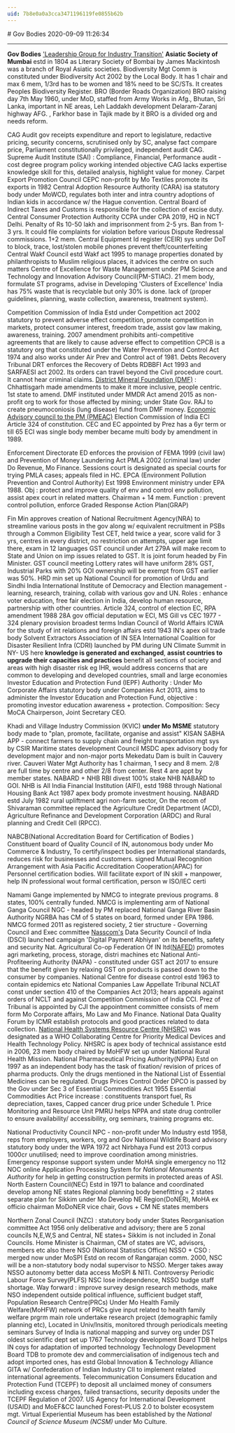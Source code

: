 ```yaml
---
uid: 7b8e0a0a3cca3471196119fe0855b62b
---
```


﻿# Gov Bodies
2020-09-09 11:26:34
            
---


**Gov Bodies**
 ['Leadership Group for Industry Transition'](https://vajiramias.com/current-affairs/leadership-group-for-industry-transition/5d8af6f91d5def270db6b937/)
 **Asiatic Society of Mumbai** estd in 1804 as Literary Society of Bombai by James Mackintosh was a branch of Royal Asiatic societies.
 Biodiversity Mgt Comm is constituted under Biodiversity Act 2002 by the Local Body. It has 1 chair and max 6 mem, 1/3rd has to be women and 18% need to be SC/STs. It creates Peoples Biodiversity Register.
 BRO (Border Roads Organization)
 BRO raising day 7th May 1960,
 under MoD, staffed from Army
 Works in Afg., Bhutan, Sri Lanka, important in NE areas, Leh Laddakh development
 Delaram-Zaranj highway AFG. , Farkhor base in Tajik made by it
 BRO is a divided org and needs reform.
 

 CAG
 Audit gov receipts expenditure and report to legislature,
 redactive pricing, security concerns, scrutinised only by SC, analyse fact compare price, Parliament constitutionally privileged, independent audit CAG.
 Supreme Audit Institute (SAI) : Compliance, Financial, Performance audit - cost degree program policy working intended objective CAG lacks expertise knowledge skill for this, detailed analysis, highlight value for money.
 Carpet Export Promotion Council CEPC non-profit by Mo Textiles promote its exports in 1982
 Central Adoption Resource Authority (CARA) isa statutory body under MoWCD, regulates both inter and intra country adoptions of Indian kids in accordance w/ the Hague convention.
 Central Board of Indirect Taxes and Customs is responsible for the collection of excise duty.
 Central Consumer Protection Authority CCPA under CPA 2019, HQ in NCT Delhi. Penalty of Rs 10-50 lakh and imprisonment from 2-5 yrs. Ban from 1- 3 yrs. It could file complaints for violation before various Dispute Redressal commissions. 1+2 mem.
 Central Equipment Id register (CEIR) sys under DoT to block, trace, lost/stolen mobile phones prevent theft/counterfeiting
 Central Wakf Council estd Wakf act 1995 to manage properties donated by philanthropists to Muslim religious places, it advices the centre on such matters
 Centre of Excellence for Waste Management under PM Science and Technology and Innovation Advisory Council(PM-STIAC). 21 mem body, formulate ST programs, advise in Developing 
'Clusters of Excellence'
 India has 75% waste that is recyclable but only 30% is done. lack of (proper guidelines, planning, waste collection, awareness, treatment system).

 Competition Commission of India
 Estd under Competition act 2002 statutory
 to prevent adverse effect competition, promote competition in markets, protect consumer interest, freedom trade, assist gov law making, awareness, training.
 2007 amendment prohibits anti-competitive agreements that are likely to cause adverse effect to competition
 CPCB is a statutory org that constituted under the Water Prevention and Control Act 1974 and also works under Air Prev and Control act of 1981.
 Debts Recovery Tribunal DRT enforces the Recovery of Debts RDBBFI Act 1993 and SARFAESI act 2002. Its orders can travel beyond the Civil procedure court. It cannot hear criminal
claims.
 [District Mineral Foundation (DMF)](https://pib.gov.in/newsite/PrintRelease.aspx?relid=154462) : Chhattisgarh made amendments to make it more inclusive, people centric. 1st state to amend. DMF instituted under MMDR Act amend 2015 as non-profit org to work for those affected by mining; under State Gov. RAJ to create pneumoconiosis (lung disease) fund from DMF money.
 [Economic Advisory council to the PM (PMEAC)](https://en.wikipedia.org/wiki/Economic_Advisory_Council)
 Election Commission of India
 ECI Article 324 of constitution.
 CEC and EC appointed by Prez has a 6yr term or till 65
 ECI was single body member became multi body by amendment in 1989.
 

 Enforcement Directorate ED enforces the provision of FEMA 1999 (civil law) and Prevention of Money Laundering Act PMLA 2002 (criminal law) under Do Revenue, Mo Finance. Sessions court is designated as special courts for trying PMLA cases; appeals filed in HC.
 EPCA (Environment Pollution Prevention and Control Authority)
 Est 1998 Environment ministry under EPA 1988.
 Obj : protect and improve quality of env and control env pollution, assist apex court in related matters.
 Chairman + 14 mem.
 Function : prevent control pollution, enforce Graded Response Action Plan(GRAP)
 

 Fin Min approves creation of National Recruitment Agency(NRA) to streamline various posts in the gov along w/ equivalent recruitment in PSBs through a Common Eligibility Test CET, held twice a year, score valid for 3 yrs, centres in every district, no restriction on attempts, upper age limit there, exam in 12 languages
 GST council under Art 279A will make recom to State and Union on imp issues related to GST. It is joint forum headed by Fin Minister.
 GST council meeting
 Lottery rates will have uniform 28% GST,
 Industrial Parks with 20% GOI ownership will be exempt from GST earlier was 50%.
 HRD min set up National Council for promotion of Urdu and Sindhi
 India International Institute of Democracy and Election management - learning, research, training, collab with various gov and UN. Roles : enhance voter education, free fair election in India, develop human resource, partnership with other countries. Article 324, control of election EC, RPA amendment 1988 28A gov official deputation w ECI, MS Gill vs CEC 1977 - 324 plenary provision broadest terms
 Indian Council of World Affairs ICWA for the study of int relations and foreign affairs estd 1943
 IN's apex oil trade body Solvent Extractors Association of IN SEA
 International Coalition for Disaster Resilient Infra (CDRI) launched by PM during UN Climate Summit in NY- US here **knowledge is generated and exchanged**, **assist countries to upgrade their capacities and practices** benefit all sections of society and areas with high disaster risk eg IHR, would address concerns that are common to developing and developed countries, small and large economies
 Investor Education and Protection Fund (IEPF) Authority :
 Under Mo Corporate Affairs
 statutory body under Companies Act 2013,
 aims to administer the Investor Education and Protection Fund,
 objective : promoting investor education awareness + protection.
 Composition: Secy MoCA Chairperson, Joint Secretary CEO.
 

 Khadi and Village Industry Commission (KVIC) **under Mo MSME** statutory body made to "plan, promote, facilitate, organise and assist"
 KISAN SABHA APP - connect farmers to supply chain and freight transportation mgt sys by CSIR
 Maritime states development Council MSDC apex advisory body for development major and non-major ports
 Mekedatu Dam is built in Cauvery river. Cauveri Water Mgt Authority has 1 chairman, 1 secy and 8 mem. 2/8 are full time by centre and other 2/8 from center. Rest 4 are appt by member states.
 NABARD + NHB
 RBI divest 100% stake NHB NABARD to GOI.
 NHB is All India Financial Institution (AIFl), estd 1988 through National Housing Bank Act 1987
 apex body promote investment housing.
 NABARD estd July 1982 rural upliftment agri non-farm sector,
 On the recom of Shivaraman committee
 replaced the Agriculture Credit Department (ACD), Agriculture Refinance and Development Corporation (ARDC) and Rural planning and Credit Cell (RPCC).
 

 NABCB(National Accreditation Board for Certification of Bodies )
 Constituent board of Quality Council of IN,
 autonomous body under Mo Commerce & Industry,
 To certify/inspect bodies per International standards, reduces risk for businesses and customers.
 signed Mutual Recognition Arrangement with Asia Pacific Accreditation Cooperation(APAC) for Personnel certification bodies.
 Will facilitate export of IN skill + manpower, help IN professional wout formal certification, person w ISO/IEC certi
 

 Namami Gange implemented by NMCG to integrate previous programs. 8 states, 100% centrally funded. NMCG is implementing arm of National Ganga Council NGC - headed by PM replaced National Ganga River Basin Authority NGRBA has CM of 5 states on board, formed under EPA 1986. NMCG formed 2011 as registered society, 2 tier structure - Governing Council and Exec committee
 [Nasscom's](https://en.wikipedia.org/wiki/NASSCOM) Data Security Council of India (DSCI) launched campaign 'Digital Payment Abhiyan' on its benefits, safety and security
 Nat. Agricultural Co-op Federation Of IN ltd([NAFED](https://en.wikipedia.org/wiki/National_Agricultural_Cooperative_Marketing_Federation_of_India)) promotes agri marketing, process, storage, distri machines etc
 National Anti-Profiteering Authority (NAPA) - constituted under GST act 2017 to ensure that the benefit given by relaxing GST on products is passed down to the consumer by companies.
 National Centre for disease control estd 1963 to contain epidemics etc
 National Companies Law Appellate Tribunal NCLAT const under section 410 of the Companies Act 2013; hears appeals against orders of NCLT and against Competition Commission of India CCI.
 Prez of Tribunal is appointed by CJI
 the appointment committee consists of mem form Mo Corporate affairs, Mo Law and Mo Finance.
 National Data Quality Forum by ICMR
 establish protocols and good practices related to data collection.
 [National Health Systems Resource Centre (NHSRC)](https://pib.gov.in/newsite/PrintRelease.aspx?relid=193596) was designated as a WHO Collaborating Centre for Priority Medical Devices and Health Technology Policy.
 NHSRC is apex body of technical assistance estd in 2006,
 23 mem body chaired by MoHFW set up under National Rural Health Mission.
 National Pharmaceutical Pricing Authority(NPPA)
 Estd on 1997 as an independent body has the task of fixation/ revision of prices of pharma products.
 Only the drugs mentioned in the National List of Essential Medicines can be regulated.
 Drugs Prices Control Order DPCO is passed by the Gov under Sec 3 of Essential Commodities Act 1955
 Essential Commodities Act
 Price increase : constituents transport fuel, Rs depreciation, taxes, Capped cancer drug price under Schedule 1.
 Price Monitoring and Resource Unit PMRU helps NPPA and state drug controller to ensure availability/ accessibility, org seminars, training programs etc.
 

 National Productivity Council NPC - non-profit under Mo Industry estd 1958, reps from employers, workers, org and Gov
 National Wildlife Board advisory statutory body under the WPA 1972 act
 Nirbhaya Fund est 2013 corpus 1000cr unutilised; need to improve coordination among ministries. Emergency response support system under MoHA single emergency no 112
 NOC online Application Processing System for *National Monuments Authority* for help in getting construction permits in protected areas of ASI.
 North Eastern Council(NEC)
 Estd in 1971 to balance and coordinated develop among NE states
 Regional planning body benefitting = 2 states separate plan for Sikkim
 under Mo Develop NE Region(DoNER), MoHA ex officio chairman MoDoNER vice chair, Govs + CM NE states members
 

 Northern Zonal Council (NZC) :
 statutory body under States Reorganisation committee Act 1956 only deliberative and advisory;
 there are 5 zonal councils N,E,W,S and Central, NE states+ Sikkim is not included in Zonal Councils.
 Home Minister is Chairman, CM of states are VC, advisors, members etc also there
 NSO (National Statistics Office)
 NSSO + CSO : merged now under MoSPI
 Estd on recom of Rangarajan comm. 2000,
 NSC will be a non-statutory body nodal supervisor to NSSO. Merger takes away NSSO autonomy better data access MoSPI & NITI.
 Controversy Periodic Labour Force Survey(PLFS) NSC lose independence, NSSO budge staff shortage.
 Way forward : improve survey design research methods, make NSO independent outside political influence, sufficient budget staff,
 Population Research Centre(PRCs)
 Under Mo Health Family Welfare(MoHFW)
 network of PRCs give input related to health family welfare prgrm
 main role undertake research project (demographic family planning etc),
 Located in Univ/Insitis, monitored through periodicals meeting seminars
 Survey of India is national mapping and survey org under DST oldest scientific dept set up 1767
 Technology development Board TDB helps IN coys for adaptation of imported technology
 Technology Development Board TDB to promote dev and commercialisation of indigenous tech and adopt imported ones, has estd Global Innovation & Technology Alliance GITA w/ Confederation of Indian Industry CII to implement related international agreements.
 Telecommunication Consumers Education and Protection Fund (TCEPF) to deposit all unclaimed money of consumers including excess charges, failed transactions, security deposits under the TCEPF Regulation of 2007.
 US Agency for International Development (USAID) and MoEF&CC launched Forest-PLUS 2.0 to bolster ecosystem mgt.
 Virtual Experiential Museum has been established by the *National Council of Science Museum (NCSM)* under Mo Culture.





